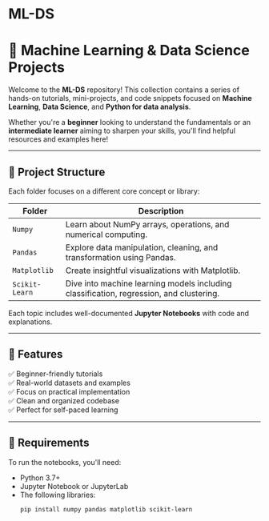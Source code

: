 # ML-DS

# 🧠 Machine Learning & Data Science Projects

Welcome to the **ML-DS** repository! This collection contains a series of hands-on tutorials, mini-projects, and code snippets focused on **Machine Learning**, **Data Science**, and **Python for data analysis**.

Whether you're a **beginner** looking to understand the fundamentals or an **intermediate learner** aiming to sharpen your skills, you'll find helpful resources and examples here!

---

## 📁 Project Structure

Each folder focuses on a different core concept or library:

| Folder | Description |
|--------|-------------|
| `Numpy` | Learn about NumPy arrays, operations, and numerical computing. |
| `Pandas` | Explore data manipulation, cleaning, and transformation using Pandas. |
| `Matplotlib` | Create insightful visualizations with Matplotlib. |
| `Scikit-Learn` | Dive into machine learning models including classification, regression, and clustering. |

Each topic includes well-documented **Jupyter Notebooks** with code and explanations.

---

## 🚀 Features

✅ Beginner-friendly tutorials  
✅ Real-world datasets and examples  
✅ Focus on practical implementation  
✅ Clean and organized codebase  
✅ Perfect for self-paced learning  

---

## 🔧 Requirements

To run the notebooks, you'll need:

- Python 3.7+
- Jupyter Notebook or JupyterLab
- The following libraries:
  ```bash
  pip install numpy pandas matplotlib scikit-learn
